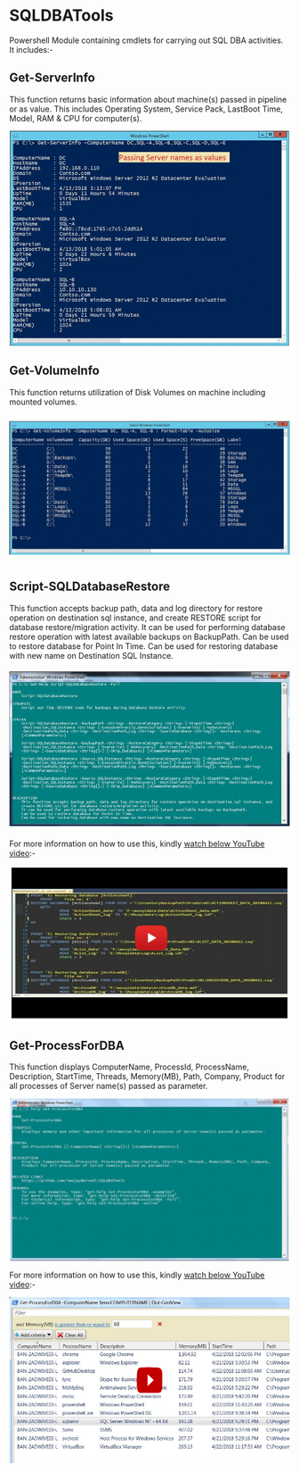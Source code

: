# SQLDBATools
Powershell Module containing cmdlets for carrying out SQL DBA activities. It includes:-

## Get-ServerInfo
This function returns basic information about machine(s) passed in pipeline or as value. This includes Operating System, Service Pack, LastBoot Time, Model, RAM & CPU for computer(s).

![](GitHub_Images/Get-ServerInfo.gif)

## Get-VolumeInfo
This function returns utilization of Disk Volumes on machine including mounted volumes.

[![Watch this video](GitHub_Images/Get-VolumeInfo.gif)](https://youtu.be/n160GyC0g-8)

## Script-SQLDatabaseRestore
This function accepts backup path, data and log directory for restore operation on destination sql instance, and create RESTORE script for database restore/migration activity.
It can be used for performing database restore operation with latest available backups on BackupPath.
Can be used to restore database for Point In Time.
Can be used for restoring database with new name on Destination SQL Instance.

![](GitHub_Images/Help___Script-SQLDatabaseRestore.gif)

For more information on how to use this, kindly [watch below YouTube video](https://youtu.be/v4r2lhIFii4):-

[![Watch this video](GitHub_Images/PlayThumbnail____Script-SQLDatabaseRestore.jpg)](https://youtu.be/v4r2lhIFii4)

## Get-ProcessForDBA
This function displays ComputerName, ProcessId, ProcessName, Description, StartTime, Threads, Memory(MB), Path, Company, Product for all processes of Server name(s) passed as parameter.

![](GitHub_Images/Get-ProcessForDBA.gif)

For more information on how to use this, kindly [watch below YouTube video](https://youtu.be/bhzc2LO2Pb4):-

[![Watch this video](GitHub_Images/PlayThumbnail____Get-ProcessForDBA.png)](https://youtu.be/bhzc2LO2Pb4)
